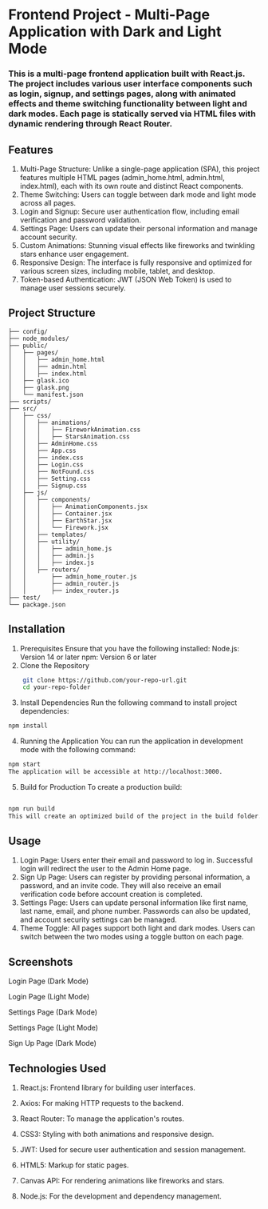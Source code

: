 # Frontend Project - Multi-Page Application with Dark and Light Mode
### This is a multi-page frontend application built with React.js. The project includes various user interface components such as login, signup, and settings pages, along with animated effects and theme switching functionality between light and dark modes. Each page is statically served via HTML files with dynamic rendering through React Router.

## Features
1. Multi-Page Structure: Unlike a single-page application (SPA), this project features multiple HTML pages (admin_home.html, admin.html, index.html), each with its own route and distinct React components.
2. Theme Switching: Users can toggle between dark mode and light mode across all pages.
3. Login and Signup: Secure user authentication flow, including email verification and password validation.
4. Settings Page: Users can update their personal information and manage account security.
5. Custom Animations: Stunning visual effects like fireworks and twinkling stars enhance user engagement.
6. Responsive Design: The interface is fully responsive and optimized for various screen sizes, including mobile, tablet, and desktop.
7. Token-based Authentication: JWT (JSON Web Token) is used to manage user sessions securely.

## Project Structure
```
├── config/
├── node_modules/
├── public/
│   ├── pages/
│   │   ├── admin_home.html
│   │   ├── admin.html
│   │   ├── index.html
│   ├── glask.ico
│   ├── glask.png
│   └── manifest.json
├── scripts/
├── src/
│   ├── css/
│   │   ├── animations/
│   │   │   ├── FireworkAnimation.css
│   │   │   ├── StarsAnimation.css
│   │   ├── AdminHome.css
│   │   ├── App.css
│   │   ├── index.css
│   │   ├── Login.css
│   │   ├── NotFound.css
│   │   ├── Setting.css
│   │   ├── Signup.css
│   ├── js/
│   │   ├── components/
│   │   │   ├── AnimationComponents.jsx
│   │   │   ├── Container.jsx
│   │   │   ├── EarthStar.jsx
│   │   │   └── Firework.jsx
│   │   ├── templates/
│   │   ├── utility/
│   │   │   ├── admin_home.js
│   │   │   ├── admin.js
│   │   │   ├── index.js
│   │   ├── routers/
│   │       ├── admin_home_router.js
│   │       ├── admin_router.js
│   │       ├── index_router.js
├── test/
└── package.json
```

## Installation
1. Prerequisites
Ensure that you have the following installed:
Node.js: Version 14 or later
npm: Version 6 or later
2. Clone the Repository
```bash
    git clone https://github.com/your-repo-url.git
    cd your-repo-folder
```
3. Install Dependencies Run the following command to install project dependencies:
```bash
npm install
```
4. Running the Application
You can run the application in development mode with the following command:
```bash
npm start
The application will be accessible at http://localhost:3000.
```
5. Build for Production
To create a production build:
```bash

npm run build
This will create an optimized build of the project in the build folder.
```

## Usage
1. Login Page:
Users enter their email and password to log in. Successful login will redirect the user to the Admin Home page.
2. Sign Up Page:
Users can register by providing personal information, a password, and an invite code. They will also receive an email verification code before account creation is completed.
3. Settings Page:
Users can update personal information like first name, last name, email, and phone number. Passwords can also be updated, and account security settings can be managed.
4. Theme Toggle:
All pages support both light and dark modes. Users can switch between the two modes using a toggle button on each page.

## Screenshots
Login Page (Dark Mode)

Login Page (Light Mode)

Settings Page (Dark Mode)

Settings Page (Light Mode)

Sign Up Page (Dark Mode)

## Technologies Used
1. React.js: Frontend library for building user interfaces.

2. Axios: For making HTTP requests to the backend.

3. React Router: To manage the application's routes.

4. CSS3: Styling with both animations and responsive design.

5. JWT: Used for secure user authentication and session management.

6. HTML5: Markup for static pages.

7. Canvas API: For rendering animations like fireworks and stars.

8. Node.js: For the development and dependency management.